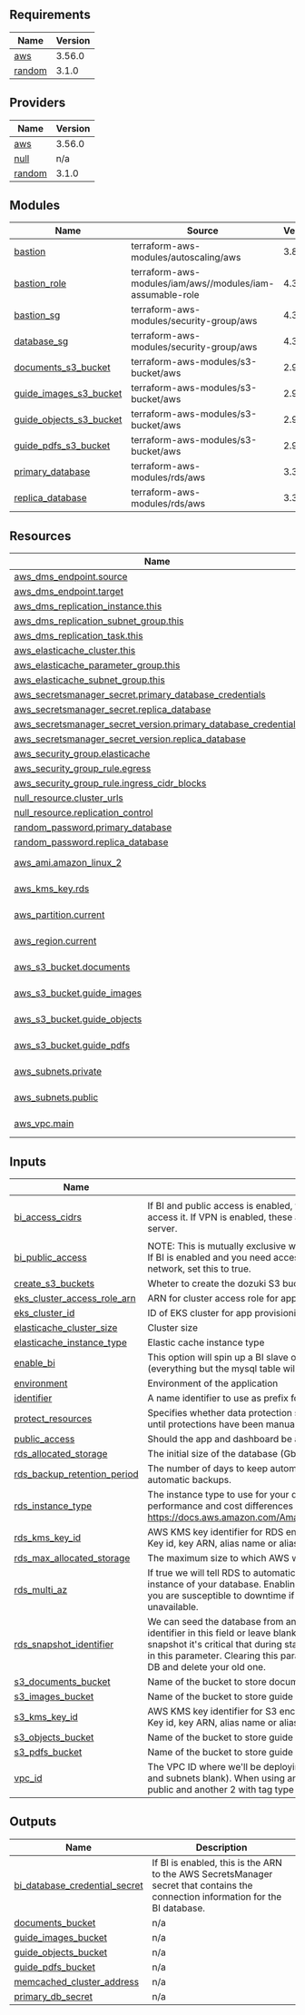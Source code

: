 <!-- BEGIN_TF_DOCS -->
## Requirements

| Name | Version |
|------|---------|
| <a name="requirement_aws"></a> [aws](#requirement\_aws) | 3.56.0 |
| <a name="requirement_random"></a> [random](#requirement\_random) | 3.1.0 |

## Providers

| Name | Version |
|------|---------|
| <a name="provider_aws"></a> [aws](#provider\_aws) | 3.56.0 |
| <a name="provider_null"></a> [null](#provider\_null) | n/a |
| <a name="provider_random"></a> [random](#provider\_random) | 3.1.0 |

## Modules

| Name | Source | Version |
|------|--------|---------|
| <a name="module_bastion"></a> [bastion](#module\_bastion) | terraform-aws-modules/autoscaling/aws | 3.8.0 |
| <a name="module_bastion_role"></a> [bastion\_role](#module\_bastion\_role) | terraform-aws-modules/iam/aws//modules/iam-assumable-role | 4.3.0 |
| <a name="module_bastion_sg"></a> [bastion\_sg](#module\_bastion\_sg) | terraform-aws-modules/security-group/aws | 4.3.0 |
| <a name="module_database_sg"></a> [database\_sg](#module\_database\_sg) | terraform-aws-modules/security-group/aws | 4.3.0 |
| <a name="module_documents_s3_bucket"></a> [documents\_s3\_bucket](#module\_documents\_s3\_bucket) | terraform-aws-modules/s3-bucket/aws | 2.9.0 |
| <a name="module_guide_images_s3_bucket"></a> [guide\_images\_s3\_bucket](#module\_guide\_images\_s3\_bucket) | terraform-aws-modules/s3-bucket/aws | 2.9.0 |
| <a name="module_guide_objects_s3_bucket"></a> [guide\_objects\_s3\_bucket](#module\_guide\_objects\_s3\_bucket) | terraform-aws-modules/s3-bucket/aws | 2.9.0 |
| <a name="module_guide_pdfs_s3_bucket"></a> [guide\_pdfs\_s3\_bucket](#module\_guide\_pdfs\_s3\_bucket) | terraform-aws-modules/s3-bucket/aws | 2.9.0 |
| <a name="module_primary_database"></a> [primary\_database](#module\_primary\_database) | terraform-aws-modules/rds/aws | 3.3.0 |
| <a name="module_replica_database"></a> [replica\_database](#module\_replica\_database) | terraform-aws-modules/rds/aws | 3.3.0 |

## Resources

| Name | Type |
|------|------|
| [aws_dms_endpoint.source](https://registry.terraform.io/providers/hashicorp/aws/3.56.0/docs/resources/dms_endpoint) | resource |
| [aws_dms_endpoint.target](https://registry.terraform.io/providers/hashicorp/aws/3.56.0/docs/resources/dms_endpoint) | resource |
| [aws_dms_replication_instance.this](https://registry.terraform.io/providers/hashicorp/aws/3.56.0/docs/resources/dms_replication_instance) | resource |
| [aws_dms_replication_subnet_group.this](https://registry.terraform.io/providers/hashicorp/aws/3.56.0/docs/resources/dms_replication_subnet_group) | resource |
| [aws_dms_replication_task.this](https://registry.terraform.io/providers/hashicorp/aws/3.56.0/docs/resources/dms_replication_task) | resource |
| [aws_elasticache_cluster.this](https://registry.terraform.io/providers/hashicorp/aws/3.56.0/docs/resources/elasticache_cluster) | resource |
| [aws_elasticache_parameter_group.this](https://registry.terraform.io/providers/hashicorp/aws/3.56.0/docs/resources/elasticache_parameter_group) | resource |
| [aws_elasticache_subnet_group.this](https://registry.terraform.io/providers/hashicorp/aws/3.56.0/docs/resources/elasticache_subnet_group) | resource |
| [aws_secretsmanager_secret.primary_database_credentials](https://registry.terraform.io/providers/hashicorp/aws/3.56.0/docs/resources/secretsmanager_secret) | resource |
| [aws_secretsmanager_secret.replica_database](https://registry.terraform.io/providers/hashicorp/aws/3.56.0/docs/resources/secretsmanager_secret) | resource |
| [aws_secretsmanager_secret_version.primary_database_credentials](https://registry.terraform.io/providers/hashicorp/aws/3.56.0/docs/resources/secretsmanager_secret_version) | resource |
| [aws_secretsmanager_secret_version.replica_database](https://registry.terraform.io/providers/hashicorp/aws/3.56.0/docs/resources/secretsmanager_secret_version) | resource |
| [aws_security_group.elasticache](https://registry.terraform.io/providers/hashicorp/aws/3.56.0/docs/resources/security_group) | resource |
| [aws_security_group_rule.egress](https://registry.terraform.io/providers/hashicorp/aws/3.56.0/docs/resources/security_group_rule) | resource |
| [aws_security_group_rule.ingress_cidr_blocks](https://registry.terraform.io/providers/hashicorp/aws/3.56.0/docs/resources/security_group_rule) | resource |
| [null_resource.cluster_urls](https://registry.terraform.io/providers/hashicorp/null/latest/docs/resources/resource) | resource |
| [null_resource.replication_control](https://registry.terraform.io/providers/hashicorp/null/latest/docs/resources/resource) | resource |
| [random_password.primary_database](https://registry.terraform.io/providers/hashicorp/random/3.1.0/docs/resources/password) | resource |
| [random_password.replica_database](https://registry.terraform.io/providers/hashicorp/random/3.1.0/docs/resources/password) | resource |
| [aws_ami.amazon_linux_2](https://registry.terraform.io/providers/hashicorp/aws/3.56.0/docs/data-sources/ami) | data source |
| [aws_kms_key.rds](https://registry.terraform.io/providers/hashicorp/aws/3.56.0/docs/data-sources/kms_key) | data source |
| [aws_partition.current](https://registry.terraform.io/providers/hashicorp/aws/3.56.0/docs/data-sources/partition) | data source |
| [aws_region.current](https://registry.terraform.io/providers/hashicorp/aws/3.56.0/docs/data-sources/region) | data source |
| [aws_s3_bucket.documents](https://registry.terraform.io/providers/hashicorp/aws/3.56.0/docs/data-sources/s3_bucket) | data source |
| [aws_s3_bucket.guide_images](https://registry.terraform.io/providers/hashicorp/aws/3.56.0/docs/data-sources/s3_bucket) | data source |
| [aws_s3_bucket.guide_objects](https://registry.terraform.io/providers/hashicorp/aws/3.56.0/docs/data-sources/s3_bucket) | data source |
| [aws_s3_bucket.guide_pdfs](https://registry.terraform.io/providers/hashicorp/aws/3.56.0/docs/data-sources/s3_bucket) | data source |
| [aws_subnets.private](https://registry.terraform.io/providers/hashicorp/aws/3.56.0/docs/data-sources/subnets) | data source |
| [aws_subnets.public](https://registry.terraform.io/providers/hashicorp/aws/3.56.0/docs/data-sources/subnets) | data source |
| [aws_vpc.main](https://registry.terraform.io/providers/hashicorp/aws/3.56.0/docs/data-sources/vpc) | data source |

## Inputs

| Name | Description | Type | Default | Required |
|------|-------------|------|---------|:--------:|
| <a name="input_bi_access_cidrs"></a> [bi\_access\_cidrs](#input\_bi\_access\_cidrs) | If BI and public access is enabled, these CIDRs will be permitted through the firewall to access it. If VPN is enabled, these are the CIDRs that are allowed to connect to the VPN server. | `list(string)` | <pre>[<br>  "127.0.0.1/32"<br>]</pre> | no |
| <a name="input_bi_public_access"></a> [bi\_public\_access](#input\_bi\_public\_access) | NOTE: This is mutually exclusive with VPN access, both cannot be enabled at the same time. If BI is enabled and you need access to the BI database server from outside the amazon network, set this to true. | `bool` | `false` | no |
| <a name="input_create_s3_buckets"></a> [create\_s3\_buckets](#input\_create\_s3\_buckets) | Wheter to create the dozuki S3 buckets or not. | `bool` | `true` | no |
| <a name="input_eks_cluster_access_role_arn"></a> [eks\_cluster\_access\_role\_arn](#input\_eks\_cluster\_access\_role\_arn) | ARN for cluster access role for app provisioning | `string` | n/a | yes |
| <a name="input_eks_cluster_id"></a> [eks\_cluster\_id](#input\_eks\_cluster\_id) | ID of EKS cluster for app provisioning | `string` | n/a | yes |
| <a name="input_elasticache_cluster_size"></a> [elasticache\_cluster\_size](#input\_elasticache\_cluster\_size) | Cluster size | `number` | `1` | no |
| <a name="input_elasticache_instance_type"></a> [elasticache\_instance\_type](#input\_elasticache\_instance\_type) | Elastic cache instance type | `string` | `"cache.t2.micro"` | no |
| <a name="input_enable_bi"></a> [enable\_bi](#input\_enable\_bi) | This option will spin up a BI slave of your master database and enable conditional replication (everything but the mysql table will be replicated so you can have custom users). | `bool` | `false` | no |
| <a name="input_environment"></a> [environment](#input\_environment) | Environment of the application | `string` | `"dev"` | no |
| <a name="input_identifier"></a> [identifier](#input\_identifier) | A name identifier to use as prefix for all the resources. | `string` | `""` | no |
| <a name="input_protect_resources"></a> [protect\_resources](#input\_protect\_resources) | Specifies whether data protection settings are enabled. If true they will prevent stack deletion until protections have been manually disabled. | `bool` | `true` | no |
| <a name="input_public_access"></a> [public\_access](#input\_public\_access) | Should the app and dashboard be accessible via a publicly routable IP and domain? | `bool` | `true` | no |
| <a name="input_rds_allocated_storage"></a> [rds\_allocated\_storage](#input\_rds\_allocated\_storage) | The initial size of the database (Gb) | `number` | `100` | no |
| <a name="input_rds_backup_retention_period"></a> [rds\_backup\_retention\_period](#input\_rds\_backup\_retention\_period) | The number of days to keep automatic database backups. Setting this value to 0 disables automatic backups. | `number` | `30` | no |
| <a name="input_rds_instance_type"></a> [rds\_instance\_type](#input\_rds\_instance\_type) | The instance type to use for your database. See this page for a breakdown of the performance and cost differences between the different instance types: https://docs.aws.amazon.com/AmazonRDS/latest/UserGuide/Concepts.DBInstanceClass.html | `string` | `"db.m4.large"` | no |
| <a name="input_rds_kms_key_id"></a> [rds\_kms\_key\_id](#input\_rds\_kms\_key\_id) | AWS KMS key identifier for RDS encryption. The identifier can be one of the following format: Key id, key ARN, alias name or alias ARN | `string` | `"alias/aws/rds"` | no |
| <a name="input_rds_max_allocated_storage"></a> [rds\_max\_allocated\_storage](#input\_rds\_max\_allocated\_storage) | The maximum size to which AWS will scale the database (Gb) | `number` | `500` | no |
| <a name="input_rds_multi_az"></a> [rds\_multi\_az](#input\_rds\_multi\_az) | If true we will tell RDS to automatically deploy and manage a highly available standby instance of your database. Enabling this doubles the cost of the RDS instance but without it you are susceptible to downtime if the AWS availability zone your RDS instance is in becomes unavailable. | `bool` | `true` | no |
| <a name="input_rds_snapshot_identifier"></a> [rds\_snapshot\_identifier](#input\_rds\_snapshot\_identifier) | We can seed the database from an existing RDS snapshot in this region. Type the snapshot identifier in this field or leave blank to start with a fresh database. Note: If you do use a snapshot it's critical that during stack updates you continue to include the snapshot identifier in this parameter. Clearing this parameter after using it will cause AWS to spin up a new fresh DB and delete your old one. | `string` | `""` | no |
| <a name="input_s3_documents_bucket"></a> [s3\_documents\_bucket](#input\_s3\_documents\_bucket) | Name of the bucket to store documents. Use with 'create\_s3\_buckets' = false. | `string` | `""` | no |
| <a name="input_s3_images_bucket"></a> [s3\_images\_bucket](#input\_s3\_images\_bucket) | Name of the bucket to store guide images. Use with 'create\_s3\_buckets' = false. | `string` | `""` | no |
| <a name="input_s3_kms_key_id"></a> [s3\_kms\_key\_id](#input\_s3\_kms\_key\_id) | AWS KMS key identifier for S3 encryption. The identifier can be one of the following format: Key id, key ARN, alias name or alias ARN | `string` | `"alias/aws/s3"` | no |
| <a name="input_s3_objects_bucket"></a> [s3\_objects\_bucket](#input\_s3\_objects\_bucket) | Name of the bucket to store guide objects. Use with 'create\_s3\_buckets' = false. | `string` | `""` | no |
| <a name="input_s3_pdfs_bucket"></a> [s3\_pdfs\_bucket](#input\_s3\_pdfs\_bucket) | Name of the bucket to store guide pdfs. Use with 'create\_s3\_buckets' = false. | `string` | `""` | no |
| <a name="input_vpc_id"></a> [vpc\_id](#input\_vpc\_id) | The VPC ID where we'll be deploying our resources. (If creating a new VPC leave this field and subnets blank). When using an existing VPC be sure to tag at least 2 subnets with type = public and another 2 with tag type = private | `string` | n/a | yes |

## Outputs

| Name | Description |
|------|-------------|
| <a name="output_bi_database_credential_secret"></a> [bi\_database\_credential\_secret](#output\_bi\_database\_credential\_secret) | If BI is enabled, this is the ARN to the AWS SecretsManager secret that contains the connection information for the BI database. |
| <a name="output_documents_bucket"></a> [documents\_bucket](#output\_documents\_bucket) | n/a |
| <a name="output_guide_images_bucket"></a> [guide\_images\_bucket](#output\_guide\_images\_bucket) | n/a |
| <a name="output_guide_objects_bucket"></a> [guide\_objects\_bucket](#output\_guide\_objects\_bucket) | n/a |
| <a name="output_guide_pdfs_bucket"></a> [guide\_pdfs\_bucket](#output\_guide\_pdfs\_bucket) | n/a |
| <a name="output_memcached_cluster_address"></a> [memcached\_cluster\_address](#output\_memcached\_cluster\_address) | n/a |
| <a name="output_primary_db_secret"></a> [primary\_db\_secret](#output\_primary\_db\_secret) | n/a |
<!-- END_TF_DOCS -->